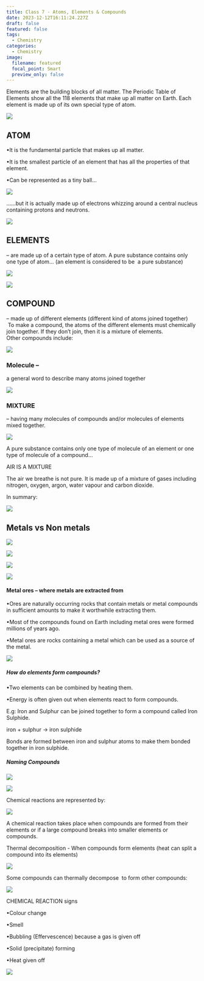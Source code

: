 ```yaml
---
title: Class 7 - Atoms, Elements & Compounds
date: 2023-12-12T16:11:24.227Z
draft: false
featured: false
tags:
  - Chemistry
categories:
  - Chemistry
image:
  filename: featured
  focal_point: Smart
  preview_only: false
---
```

<!--StartFragment-->

Elements are the building blocks of all matter. The Periodic Table of Elements show all the 118 elements that make up all matter on Earth. Each element is made up of its own special type of atom.

<!--EndFragment-->

![](periodic-table.jpg)

## ATOM

<!--StartFragment-->

•It is the fundamental particle that makes up all matter.

•It is the smallest particle of an element that has all the properties of that element.

•Can be represented as a tiny ball…

<!--EndFragment-->

![](atom1.png)

<!--StartFragment-->

……but it is actually made up of electrons whizzing around a central nucleus containing protons and neutrons.

<!--EndFragment-->

![](atom.png)

<!--StartFragment-->

## ELEMENTS 

– are made up of a certain type of atom. A pure substance contains only one type of atom… (an element is considered to be  a pure substance)

![](elements.png)

![](periodictable.png)

<!--StartFragment-->

## COMPOUND 

– made up of different elements (different kind of atoms joined together)\
 To make a compound, the atoms of the different elements must chemically join together. If they don’t join, then it is a mixture of elements. \
Other compounds include:

<!--EndFragment-->

![](compounds.png)

<!--StartFragment-->

### Molecule – 

a general word to describe many atoms joined together

<!--EndFragment-->

![](molecules.png)

<!--StartFragment-->

### MIXTURE 

– having many molecules of compounds and/or molecules of elements mixed together.

<!--EndFragment-->

![](mixture.png)

<!--StartFragment-->

A pure substance contains only one type of molecule of an element or one type of molecule of a compound…

AIR IS A MIXTURE

The air we breathe is not pure. It is made up of a mixture of gases including nitrogen, oxygen, argon, water vapour and carbon dioxide.

<!--EndFragment-->

I﻿n summary:

![](summary.png)

<!--StartFragment-->

<!--StartFragment-->

<!--EndFragment-->

## Metals vs Non metals

<!--EndFragment-->

![](metals-vs-non-metals.jpg)

![](metals.png)

<!--StartFragment-->

<!--EndFragment-->

![](non-metals.png)

![](properties.png)

#### Metal ores – where metals are extracted from

<!--EndFragment--><!--StartFragment-->

•Ores are naturally occurring rocks that contain metals or metal compounds in sufficient amounts to make it worthwhile extracting them.

•Most of the compounds found on Earth including metal ores were formed millions of years ago.

•Metal ores are rocks containing a metal which can be used as a source of the metal.

![](metal-ores.jpg)

<!--StartFragment-->

##### How do elements form compounds?

<!--EndFragment--><!--StartFragment-->

•Two elements can be combined by heating them.

•Energy is often given out when elements react to form compounds.

E.g: Iron and Sulphur can be joined together to form a compound called Iron Sulphide.

iron + sulphur → iron sulphide

Bonds are formed between iron and sulphur atoms to make them bonded together in iron sulphide.

##### Naming Compounds

<!--EndFragment-->

![](naming-compounds.png)

![](naming-compounds-2.png.jpg)

<!--StartFragment-->

Chemical reactions are represented by:

<!--EndFragment-->

![](word-equations.jpg)

A﻿ chemical reaction takes place when compounds are formed from their elements or if a large compound breaks into smaller elements or compounds.

Thermal decomposition - When compounds form elements (heat can split a compound into its elements)

<!--EndFragment-->

![](thermal-decomposition.jpg)

<!--StartFragment-->

Some compounds can thermally decompose  to form other compounds:

<!--EndFragment-->

![](thermal-decomposition-2.jpg.png)

CHEMICAL REACTION signs

<!--EndFragment--><!--StartFragment-->

•Colour change

•Smell

•Bubbling (Effervescence) because a gas is given off

•Solid (precipitate) forming

•Heat given off

<!--EndFragment-->

![](signs_of_a_chemical_reaction.jpg)

<!--StartFragment-->



<!--StartFragment-->